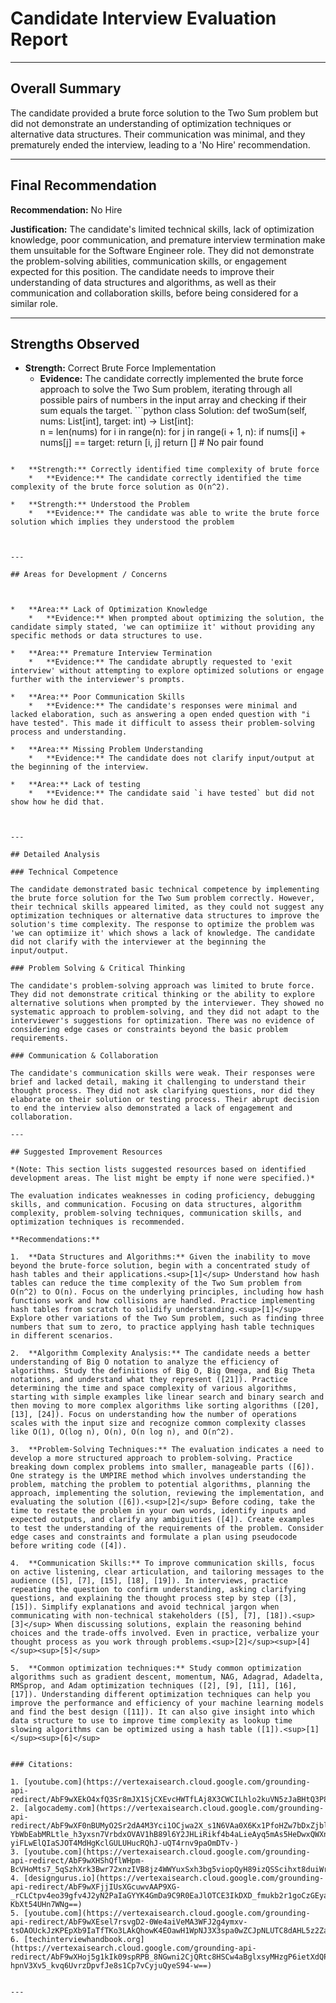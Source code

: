 
# Candidate Interview Evaluation Report

---

## Overall Summary

The candidate provided a brute force solution to the Two Sum problem but did not demonstrate an understanding of optimization techniques or alternative data structures. Their communication was minimal, and they prematurely ended the interview, leading to a 'No Hire' recommendation.

---

## Final Recommendation

**Recommendation:** No Hire

**Justification:** The candidate's limited technical skills, lack of optimization knowledge, poor communication, and premature interview termination make them unsuitable for the Software Engineer role. They did not demonstrate the problem-solving abilities, communication skills, or engagement expected for this position. The candidate needs to improve their understanding of data structures and algorithms, as well as their communication and collaboration skills, before being considered for a similar role.

---

## Strengths Observed


  
*   **Strength:** Correct Brute Force Implementation
    *   **Evidence:** The candidate correctly implemented the brute force approach to solve the Two Sum problem, iterating through all possible pairs of numbers in the input array and checking if their sum equals the target. ```python
class Solution:
    def twoSum(self, nums: List[int], target: int) -> List[int]:  
      n = len(nums)
      for i in range(n):
          for j in range(i + 1, n):
              if nums[i] + nums[j] == target:
                  return [i, j]
      return []  # No pair found
```
  
*   **Strength:** Correctly identified time complexity of brute force
    *   **Evidence:** The candidate correctly identified the time complexity of the brute force solution as O(n^2).
  
*   **Strength:** Understood the Problem
    *   **Evidence:** The candidate was able to write the brute force solution which implies they understood the problem
  


---

## Areas for Development / Concerns


  
*   **Area:** Lack of Optimization Knowledge
    *   **Evidence:** When prompted about optimizing the solution, the candidate simply stated, 'we can optimiize it' without providing any specific methods or data structures to use.
  
*   **Area:** Premature Interview Termination
    *   **Evidence:** The candidate abruptly requested to 'exit interview' without attempting to explore optimized solutions or engage further with the interviewer's prompts.
  
*   **Area:** Poor Communication Skills
    *   **Evidence:** The candidate's responses were minimal and lacked elaboration, such as answering a open ended question with "i have tested". This made it difficult to assess their problem-solving process and understanding.
  
*   **Area:** Missing Problem Understanding
    *   **Evidence:** The candidate does not clarify input/output at the beginning of the interview.
  
*   **Area:** Lack of testing
    *   **Evidence:** The candidate said `i have tested` but did not show how he did that.
  


---

## Detailed Analysis

### Technical Competence

The candidate demonstrated basic technical competence by implementing the brute force solution for the Two Sum problem correctly. However, their technical skills appeared limited, as they could not suggest any optimization techniques or alternative data structures to improve the solution's time complexity. The response to optimize the problem was 'we can optimiize it' which shows a lack of knowledge. The candidate did not clarify with the interviewer at the beginning the input/output.

### Problem Solving & Critical Thinking

The candidate's problem-solving approach was limited to brute force. They did not demonstrate critical thinking or the ability to explore alternative solutions when prompted by the interviewer. They showed no systematic approach to problem-solving, and they did not adapt to the interviewer's suggestions for optimization. There was no evidence of considering edge cases or constraints beyond the basic problem requirements.

### Communication & Collaboration

The candidate's communication skills were weak. Their responses were brief and lacked detail, making it challenging to understand their thought process. They did not ask clarifying questions, nor did they elaborate on their solution or testing process. Their abrupt decision to end the interview also demonstrated a lack of engagement and collaboration.

---

## Suggested Improvement Resources

*(Note: This section lists suggested resources based on identified development areas. The list might be empty if none were specified.)*

The evaluation indicates weaknesses in coding proficiency, debugging skills, and communication. Focusing on data structures, algorithm complexity, problem-solving techniques, communication skills, and optimization techniques is recommended.

**Recommendations:**

1.  **Data Structures and Algorithms:** Given the inability to move beyond the brute-force solution, begin with a concentrated study of hash tables and their applications.<sup>[1]</sup> Understand how hash tables can reduce the time complexity of the Two Sum problem from O(n^2) to O(n). Focus on the underlying principles, including how hash functions work and how collisions are handled. Practice implementing hash tables from scratch to solidify understanding.<sup>[1]</sup> Explore other variations of the Two Sum problem, such as finding three numbers that sum to zero, to practice applying hash table techniques in different scenarios.

2.  **Algorithm Complexity Analysis:** The candidate needs a better understanding of Big O notation to analyze the efficiency of algorithms. Study the definitions of Big O, Big Omega, and Big Theta notations, and understand what they represent ([21]). Practice determining the time and space complexity of various algorithms, starting with simple examples like linear search and binary search and then moving to more complex algorithms like sorting algorithms ([20], [13], [24]). Focus on understanding how the number of operations scales with the input size and recognize common complexity classes like O(1), O(log n), O(n), O(n log n), and O(n^2).

3.  **Problem-Solving Techniques:** The evaluation indicates a need to develop a more structured approach to problem-solving. Practice breaking down complex problems into smaller, manageable parts ([6]). One strategy is the UMPIRE method which involves understanding the problem, matching the problem to potential algorithms, planning the approach, implementing the solution, reviewing the implementation, and evaluating the solution ([6]).<sup>[2]</sup> Before coding, take the time to restate the problem in your own words, identify inputs and expected outputs, and clarify any ambiguities ([4]). Create examples to test the understanding of the requirements of the problem. Consider edge cases and constraints and formulate a plan using pseudocode before writing code ([4]).

4.  **Communication Skills:** To improve communication skills, focus on active listening, clear articulation, and tailoring messages to the audience ([5], [7], [15], [18], [19]). In interviews, practice repeating the question to confirm understanding, asking clarifying questions, and explaining the thought process step by step ([3], [15]). Simplify explanations and avoid technical jargon when communicating with non-technical stakeholders ([5], [7], [18]).<sup>[3]</sup> When discussing solutions, explain the reasoning behind choices and the trade-offs involved. Even in practice, verbalize your thought process as you work through problems.<sup>[2]</sup><sup>[4]</sup><sup>[5]</sup>

5.  **Common optimization techniques:** Study common optimization algorithms such as gradient descent, momentum, NAG, Adagrad, Adadelta, RMSprop, and Adam optimization techniques ([2], [9], [11], [16], [17]). Understanding different optimization techniques can help you improve the performance and efficiency of your machine learning models and find the best design ([11]). It can also give insight into which data structure to use to improve time complexity as lookup time slowing algorithms can be optimized using a hash table ([1]).<sup>[1]</sup><sup>[6]</sup>


### Citations:

1. [youtube.com](https://vertexaisearch.cloud.google.com/grounding-api-redirect/AbF9wXEkO4xfQ3Sr8mJX1SjCXEvcHWTfLAj8X3CWCILhlo2kuVN5zJaBHtQ3P83xu5jC_LoZLOtr7eoW2nJB5v3757NUWEGee1gjXx1nOzZzAZXilAf1yAQpH6nNGbc_dwib6M2KBh7KzIo=)
2. [algocademy.com](https://vertexaisearch.cloud.google.com/grounding-api-redirect/AbF9wXF0nBUMyO2Sr2dA4M3Yci1OCjwa2X_s1N6VAa0X6Kx1PfoHZw7bDxZjblz9MbRtWhfWCWhh7b5y1yTH80EuMYAnf-YbWbEabMRLtle_h3yxsn7VrbdxOVAV1hB89l6Y2JHLiRikf4b4aLieAyq5mAs5HeDwxQWXn6UOcPyTs3XXjgnI59jiU-yiFLwElQIaSJOT4MdHgKclGULUHucRQhJ-uQT4rnv9paOmDTv-)
3. [youtube.com](https://vertexaisearch.cloud.google.com/grounding-api-redirect/AbF9wXHShQflWHpm-BcVHoMts7_5qSzhXrk3Bwr72xnzIVB8jz4WWYuxSxh3bg5viopQyH89izQSScihxt8duiWrM1mwJr4rKgDFXjSVzstrcJ2YJRzYzlMdX5rp26dXwy6d_sSNTHNvfws=)
4. [designgurus.io](https://vertexaisearch.cloud.google.com/grounding-api-redirect/AbF9wXFjjIUsXGcuwvAAP9XG-_rCLCtpv4eo39gfv4J2yN2PaIaGYYK4GmDa9C9R0EaJlOTCE3IkDXD_fmukb2r1goCzGEyaS4o3q3TbXOxzNsiK7xrPDXszr0PUVzT0V0dbUm9tQ6al4kgZtyFqXX9fBFZsZmfjwuFRKuSWPLyQyc6iXR1hVLwVUmzF06X_D5m2vuXDcNqEuTQvEYwITv7ktakKy5Va-KbXt54UHn7WNg==)
5. [youtube.com](https://vertexaisearch.cloud.google.com/grounding-api-redirect/AbF9wXEsel7rsvgD2-0We4aiVeMA3WFJ2g4ymxv-tsOAOUckJzKPEpXb9IaTfTKo3LAkQhowK4EOawH1WpNJ3X3spa0wZCJpNLUTC8dAHL5z2ZaqYjeDcTw7w_iBfsjYm1q5hRrtANwZOm4=)
6. [techinterviewhandbook.org](https://vertexaisearch.cloud.google.com/grounding-api-redirect/AbF9wXHoj5g1kIk09spRPB_8NGwni2CjQRtc8HSCw4aBglxsyMHzgP6ietXdQPqBoX5QWdWkmSobvlOTU6jaSgElw04_4u0dne4wyBIpL6SLCMRXnsJ3H07umu5zcXTLU96-hpnV3Xv5_kvq6UvrzDpvfJe8s1Cp7vCyjuQyeS94-w==)


---